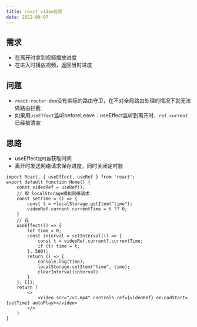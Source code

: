 ```yaml
---
title: react video处理
date: 2022-09-07
---
```

## 需求
* 在离开时拿到视频播放进度
* 在进入时播放视频，返回当时进度
## 问题
* `react-router-dom`没有实际的路由守卫，在不对全局路由处理的情况下就无法做路由拦截
* 如果用`useEffect`监听beforeLeave：useEffect监听到离开时，`ref.current`已经被清空
## 思路
* useEffect`定时器`获取时间
* 离开时发送网络请求保存进度，同时关闭定时器
```JSX
import React, { useEffect, useRef } from 'react';
export default function Home() {
    const videoRef = useRef();
    // 取 localStorage模拟网络请求
    const setTime = () => {
        const t = +localStorage.getItem("time");
        videoRef.current.currentTime = t ?? 0;
    }
    // 存
    useEffect(() => {
        let time = 0;
        const interval = setInterval(() => {
            const t = videoRef.current?.currentTime;
            if (t) time = t;
        }, 500);
        return () => {
            console.log(time);
            localStorage.setItem("time", time);
            clearInterval(interval)
        }
    }, []);
    return (
        <>
            <video src="/v1.mp4" controls ref={videoRef} onLoadStart={setTime} autoPlay></video>
        </>
    )
}
```